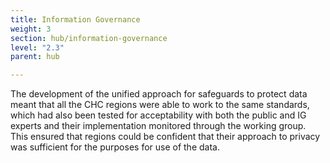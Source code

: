 ```yaml
---
title: Information Governance
weight: 3
section: hub/information-governance
level: "2.3"
parent: hub

---
```


The development of the unified approach for safeguards to protect data meant that all the CHC regions were able to work to the same standards, which had also been tested for acceptability with both the public and IG experts and their implementation monitored through the working group. This ensured that regions could be confident that their approach to privacy was sufficient for the purposes for use of the data.       